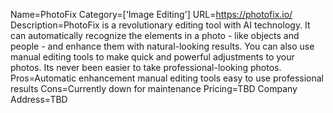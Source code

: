 Name=PhotoFix
Category=['Image Editing']
URL=https://photofix.io/
Description=PhotoFix is a revolutionary editing tool with AI technology. It can automatically recognize the elements in a photo - like objects and people - and enhance them with natural-looking results. You can also use manual editing tools to make quick and powerful adjustments to your photos. Its never been easier to take professional-looking photos.
Pros=Automatic enhancement manual editing tools easy to use professional results
Cons=Currently down for maintenance
Pricing=TBD
Company Address=TBD
